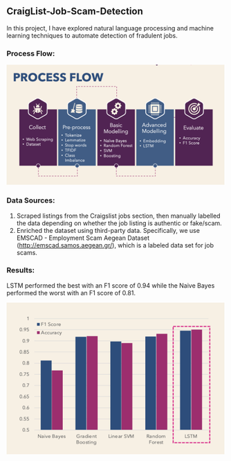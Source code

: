 ## CraigList-Job-Scam-Detection
In this project, I have explored natural language processing and machine learning techniques to automate detection of fradulent jobs.

### Process Flow:

<img src="Other/process_flow.png" alt="process_flow" width="800"/>

### Data Sources:

1. Scraped listings from the Craigslist jobs section, then manually labelled the data depending on whether the job listing is authentic or fake/scam.
2. Enriched the dataset using third-party data. Specifically, we use EMSCAD - Employment Scam Aegean Dataset (http://emscad.samos.aegean.gr/), which is a labeled data set for job scams.

### Results:

LSTM performed the best with an F1 score of 0.94 while the Naive Bayes performed the worst with an F1 score of 0.81.

<img src="Other/result.png" alt="results" width="600" height="350"/>
